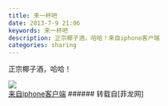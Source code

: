 ```yaml
---
title: 来一杯吧
date: 2013-7-9 21:06
keywords: 来一杯吧
description: 正宗椰子酒，哈哈！来自iphone客户端
categories: sharing
---
```

<td class="t_f" id="postmessage_19183">

正宗椰子酒，哈哈！

<img aid="6963" data-cf-modified-31a40f9680b143d7e16e895c-="" file="data/attachment/forum/201307/09/20130709210157_66014.jpg" id="aimg_6963" inpost="1" onclick="" onmouseover="" src="http://www.flw.ph/data/attachment/forum/201307/09/20130709210157_66014.jpg" thumbimg="1" zoomfile="data/attachment/forum/201307/09/20130709210157_66014.jpg"/>


<br/>
<a href="http://www.flw.ph//mobcent/download/down.php" target="_blank">来自iphone客户端</a></td>
###### 转载自[菲龙网]